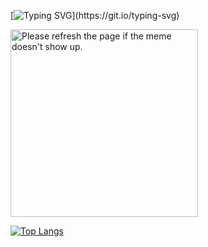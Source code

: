 
[![Typing SVG](https://readme-typing-svg.herokuapp.com?color=F9FFFF&center=true&vCenter=true&multiline=true&height=200&lines=Hi+there!+%F0%9F%98%84+I'm+John!;Welcome+to+my+repos!)](https://git.io/typing-svg)

<!--


Here are some ideas to get you started:

- 🔭 I’m currently working on ...
- 🌱 I’m currently learning ...
- 👯 I’m looking to collaborate on ...
- 🤔 I’m looking for help with ...
- 💬 Ask me about ...
- 📫 How to reach me: ...
- 😄 Pronouns: ...
- ⚡ Fun fact: ...
-->


<img src='https://random-memer.herokuapp.com/' height="300px" width="300px" title="Meme" alt="Please refresh the page if the meme doesn't show up.">


[![Top Langs](https://github-readme-stats.vercel.app/api/top-langs/?username=jonathan-messina&count_private=true&show_icons=true&theme=tokyonight&layout=compact&langs_count=8&exclude_repo=JAGUARETE_KAA)](https://github.com/anuraghazra/github-readme-stats)

